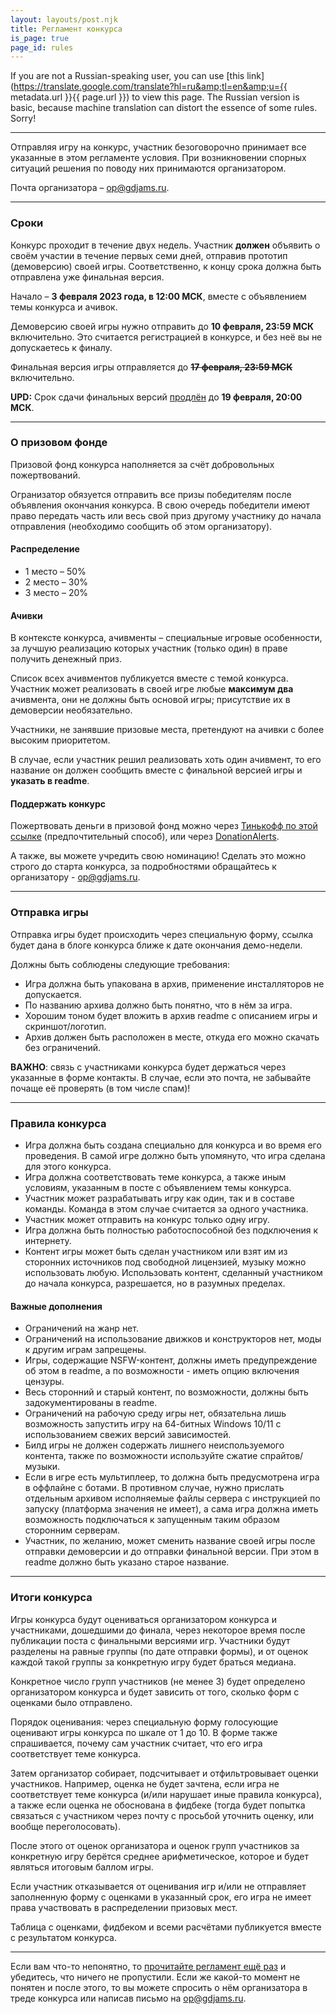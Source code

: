 ```yaml
---
layout: layouts/post.njk
title: Регламент конкурса
is_page: true
page_id: rules
---
```


If you are not a Russian-speaking user, you can use [this link](https://translate.google.com/translate?hl=ru&amp;tl=en&amp;u={{ metadata.url }}{{ page.url }}) to view this page. The Russian version is basic, because machine translation can distort the essence of some rules. Sorry!

<hr />

Отправляя игру на конкурс, участник безоговорочно принимает все указанные в этом регламенте условия. При возникновении спорных ситуаций решения по поводу них принимаются организатором.

Почта организатора – [op@gdjams.ru](mailto:op@gdjams.ru).

<hr />

### Сроки

Конкурс проходит в течение двух недель. Участник **должен** объявить о своём участии в течение первых семи дней, отправив прототип (демоверсию) своей игры. Соответственно, к концу срока должна быть отправлена уже финальная версия.

Начало – **3 февраля 2023 года, в 12:00 МСК**, вместе с объявлением темы конкурса и ачивок.

Демоверсию своей игры нужно отправить до **10 февраля, 23:59 МСК** включительно. Это считается регистрацией в конкурсе, и без неё вы не допускаетесь к финалу.

Финальная версия игры отправляется до ~~**17 февраля, 23:59 МСК**~~ включительно.

**UPD:** Срок сдачи финальных версий [продлён](/posts/06-extra-days/) до **19 февраля, 20:00 МСК**.

<hr />

### О призовом фонде

Призовой фонд конкурса наполняется за счёт добровольных пожертвований.

Огранизатор обязуется отправить все призы победителям после объявления окончания конкурса. В свою очередь победители имеют право передать часть или весь свой приз другому участнику до начала отправления (необходимо сообщить об этом организатору).

#### Распределение

- 1 место – 50%
- 2 место – 30%
- 3 место – 20%

#### Ачивки

В контексте конкурса, ачивменты – специальные игровые особенности, за лучшую реализацию которых участник (только один) в праве получить денежный приз.

Список всех ачивментов публикуется вместе с темой конкурса. Участник может реализовать в своей игре любые **максимум два** ачивмента, они не должны быть основой игры; присутствие их в демоверсии необязательно.

Участники, не занявшие призовые места, претендуют на ачивки с более высоким приоритетом.

В случае, если участник решил реализовать хоть один ачивмент, то его название он должен сообщить вместе с финальной версией игры и **указать в readme**.

#### Поддержать конкурс

Пожертвовать деньги в призовой фонд можно через [Тинькофф по этой ссылке](https://www.tinkoff.ru/cf/8a4NeOAGr3O) (предпочтительный способ), или через [DonationAlerts](https://www.donationalerts.com/r/twoweeksgame).

А также, вы можете учредить свою номинацию! Сделать это можно строго до старта конкурса, за подробностями обращайтесь к организатору - [op@gdjams.ru](mailto:op@gdjams.ru).

<hr />

### Отправка игры

Отправка игры будет происходить через специальную форму, ссылка будет дана в блоге конкурса ближе к дате окончания демо-недели.

Должны быть соблюдены следующие требования:

- Игра должна быть упакована в архив, применение инсталляторов не допускается.
- По названию архива должно быть понятно, что в нём за игра.
- Хорошим тоном будет вложить в архив readme с описанием игры и скриншот/логотип.
- Архив должен быть расположен в месте, откуда его можно скачать без ограничений.

**ВАЖНО**: связь с участниками конкурса будет держаться через указанные в форме контакты. В случае, если это почта, не забывайте почаще её проверять (в том числе спам)!

<hr />

### Правила конкурса

- Игра должна быть создана специально для конкурса и во время его проведения. В самой игре должно быть упомянуто, что игра сделана для этого конкурса.
- Игра должна соответствовать теме конкурса, а также иным условиям, указанным в посте с объявлением темы конкурса.
- Участник может разрабатывать игру как один, так и в составе команды. Команда в этом случае считается за одного участника.
- Участник может отправить на конкурс только одну игру.
- Игра должна быть полностью работоспособной без подключения к интернету.
- Контент игры может быть сделан участником или взят им из сторонних источников под свободной лицензией, музыку можно использовать любую. Использовать контент, сделанный участником до начала конкурса, разрешается, но в разумных пределах.

#### Важные дополнения

- Ограничений на жанр нет.
- Ограничений на использование движков и конструкторов нет, моды к другим играм запрещены.
- Игры, содержащие NSFW-контент, должны иметь предупреждение об этом в readme, а по возможности - иметь опцию включения цензуры.
- Весь сторонний и старый контент, по возможности, должны быть задокументированы в readme.
- Ограничений на рабочую среду игры нет, обязательна лишь возможность запустить игру на 64-битных Windows 10/11 с использованием свежих версий зависимостей.
- Билд игры не должен содержать лишнего неиспользуемого контента, также по возможности используйте сжатие спрайтов/музыки.
- Если в игре есть мультиплеер, то должна быть предусмотрена игра в оффлайне с ботами. В противном случае, нужно прислать отдельным архивом исполняемые файлы сервера с инструкцией по запуску (платформа значения не имеет), а сама игра должна иметь возможность подключаться к запущенным таким образом сторонним серверам.
- Участник, по желанию, может сменить название своей игры после отправки демоверсии и до отправки финальной версии. При этом в readme должно быть указано старое название.

<hr />

### Итоги конкурса

Игры конкурса будут оцениваться организатором конкурса и участниками, дошедшими до финала, через некоторое время после публикации поста с финальными версиями игр. Участники будут разделены на равные группы (по дате отправки формы), и от оценок каждой такой группы за конкретную игру будет браться медиана.

Конкретное число групп участников (не менее 3) будет определено организатором конкурса и будет зависить от того, сколько форм с оценками было отправлено.

Порядок оценивания: через специальную форму голосующие оценивают игры конкурса по шкале от 1 до 10. В форме также спрашивается, почему сам участник считает, что его игра соответствует теме конкурса.

Затем организатор собирает, подсчитывает и отфильтровывает оценки участников. Например, оценка не будет зачтена, если игра не соответствует теме конкурса (и/или нарушает иные правила конкурса), а также если оценка не обоснована в фидбеке (тогда будет попытка связаться с участником через почту с просьбой уточнить оценку, или вообще переголосовать).

После этого от оценок организатора и оценок групп участников за конкретную игру берётся среднее арифметическое, которое и будет являться итоговым баллом игры.

Если участник отказывается от оценивания игр и/или не отправляет заполненную форму с оценками в указанный срок, его игра не имеет права участвовать в распределении призовых мест.

Таблица с оценками, фидбеком и всеми расчётами публикуется вместе с результатом конкурса.

<hr />

Если вам что-то непонятно, то [прочитайте регламент ещё раз](#rules) и убедитесь, что ничего не пропустили. Если же какой-то момент не понятен и после этого, то вы можете спросить о нём организатора в треде конкурса или написав письмо на [op@gdjams.ru](mailto:op@gdjams.ru).
